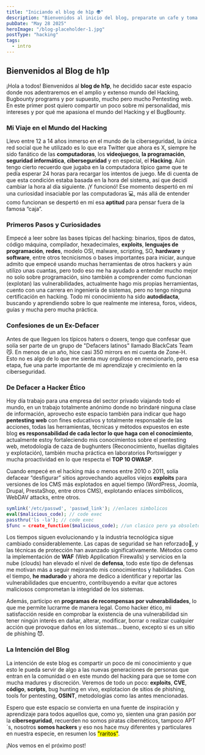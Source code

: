 ```yaml
---
title: "Iniciando el blog de h1p 👽"
description: "Bienvenidos al inicio del blog, preparate un cafe y toma asiento, ahora si viene lo bueno"
pubDate: "May 28 2025"
heroImage: "/blog-placeholder-1.jpg"
postType: "hacking"
tags:
  - intro
---
```



## Bienvenidos al Blog de h1p

¡Hola a todos! Bienvenidos al **blog de h1p**, he decidido sacar este espacio donde nos adentraremos en el amplio y extenso mundo del Hacking, Bugbounty programs y por supuesto, mucho pero mucho Pentesting web. En este primer post quiero compartir un poco sobre mi personalidad, mis intereses y por qué me apasiona el mundo del Hacking y el BugBounty.


### Mi Viaje en el Mundo del Hacking
Llevo entre 12 a 14 años inmerso en el mundo de la ciberseguridad, la única red social que he utilizado es lo que era Twitter que ahora es X, siempre he sido fanático de las **computadoras**, los **videojuegos**, **la programación**, **seguridad informática**, **ciberseguridad** y en especial, el **Hacking**. Aún tengo cierto recuerdo que jugaba en la computadora típico game que te pedía esperar 24 horas para recargar los intentos de juego. Me di cuenta de que esta condición estaba basada en la hora del sistema, así que decidí cambiar la hora al día siguiente. ¡Y funcionó! Ese momento despertó en mí una curiosidad insaciable por las computadoras 💻, más allá de entender como funcionan se despertó en mí esa **aptitud** para pensar fuera de la famosa “caja”.

### Primeros Pasos y Curiosidades
Empecé a leer sobre las bases típicas del hacking: binarios, tipos de datos, código máquina, compilador, hexadecimales, **exploits**, **lenguajes de programación**, **redes**, modelo OSI, malware, scripting, SO, **hardware** y **software**, entre otros tecnicismos o bases importantes para iniciar, aunque admito que empecé usando muchas herramientas de otros hackers y aún utilizo unas cuantas, pero todo eso me ha ayudado a entender mucho mejor no solo sobre programación, sino también a comprender como funcionan (explotan) las vulnerabilidades, actualmente hago mis propias herramientas, cuento con una carrera en ingeniería de sistemas, pero no tengo ninguna certificación en hacking. Todo mi conocimiento ha sido **autodidacta**, buscando y aprendiendo sobre lo que realmente me interesa, foros, videos, guías y mucha pero mucha práctica.

### Confesiones de un Ex-Defacer
Antes de que lleguen los típicos haters o doxers, tengo que confesar que solía ser parte de un grupo de "Defacers latinos" llamado BlackCats Team😼. En menos de un año, hice casi 350 mirrors en mi cuenta de Zone-H. Esto no es algo de lo que me sienta muy orgulloso en mencionarlo, pero esa etapa, fue una parte importante de mi aprendizaje y crecimiento en la ciberseguridad.


### De Defacer a Hacker Ético
Hoy día trabajo para una empresa del sector privado viajando todo el mundo, en un trabajo totalmente anónimo donde no brindaré ninguna clase de información, aprovecho este espacio también para indicar que hago **pentesting web** con fines educativos y totalmente responsable de las acciones, todas las herramientas, técnicas y métodos expuestos en este blog **es responsabilidad de cada lector lo que haga con el conocimiento**, actualmente estoy fortaleciendo mis conocimientos sobre el pentesting web, metodología de caza de bughunters (Reconocimiento, huellas digitales y explotación), también mucha práctica en laboratorios Portswigger y mucha proactividad en lo que respecta el **TOP 10 OWASP**.

Cuando empecé en el hacking más o menos entre 2010 o 2011, solía defacear “desfigurar” sitios aprovechando aquellos viejos **exploits** para versiones de los CMS más explotados en aquel tiempo (WordPress, Joomla, Drupal, PrestaShop, entre otros CMS), explotando enlaces simbólicos, WebDAV attacks, entre otros.

```php
symlink('/etc/passwd', 'passwd_link'); //enlaces simbolicos
eval($malicious_code); // code exec
passthru('ls -la'); // code exec
$func = create_function($malicious_code); //un clasico pero ya obsoleto
``` 

Los tiempos siguen evolucionando y la industria tecnológica sigue cambiado considerablemente. Las capas de seguridad se han reforzado💪, y las técnicas de protección han avanzado significativamente. Métodos como la implementación de **WAF** (Web Application Firewalls) y servicios en la nube (clouds) han elevado el nivel de **defensa**, todo este tipo de defensas me motivan más a seguir mejorando mis conocimientos y habilidades. Con el tiempo, **he madurado** y ahora me dedico a identificar y reportar las vulnerabilidades que encuentro, contribuyendo a evitar que actores maliciosos comprometan la integridad de los sistemas.

Además, participo en **programas de recompensas por vulnerabilidades**, lo que me permite lucrarme de manera legal. Como hacker ético, mi satisfacción reside en comprobar la existencia de una vulnerabilidad sin tener ningún interés en dañar, alterar, modificar, borrar o realizar cualquier acción que provoque daños en los sistemas… bueno, excepto si es un sitio de phishing 😈.


### La Intención del Blog
La intención de este blog es compartir un poco de mi conocimiento y que esto le pueda servir de algo a las nuevas generaciones de personas que entran en la comunidad o en este mundo del hacking para que se tome con mucha madures y discreción. Veremos de todo un poco: **exploits**, **CVE**, **código**, **scripts**, bug hunting en vivo, explotacion de sitios de phishing, tools for pentesting, **OSINT**, metodologías como las antes mencionadas.

Espero que este espacio se convierta en una fuente de inspiración y aprendizaje para todos aquellos que, como yo, sienten una gran pasión por la **ciberseguridad**, recuerden no somos piratas cibernéticos, tampoco APT´s, nosotros **somos hackers** y eso nos hace muy diferentes y particulares en nuestra especie, en resumen los <mark>"raritos"</mark>.

¡Nos vemos en el próximo post!